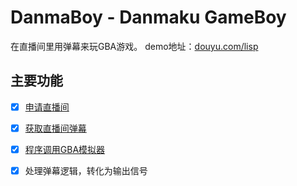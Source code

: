 # DanmaBoy - Danmaku GameBoy

在直播间里用弹幕来玩GBA游戏。
demo地址：[douyu.com/lisp][douyu-url]


## 主要功能

 - [x] [申请直播间][douyu-url]
 - [x] [获取直播间弹幕][danmu]
 - [x] [程序调用GBA模拟器][keyboard]
 - [x] 处理弹幕逻辑，转化为输出信号


[douyu-url]: http://www.douyu.com/lisp
[danmu]: https://github.com/littlecodersh/danmu
[keyboard]: https://github.com/boppreh/keyboard

